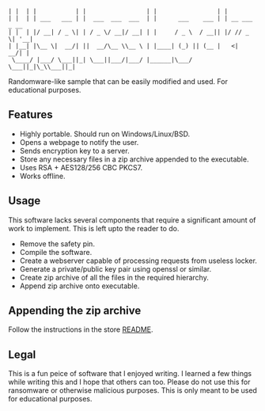 ```
| |  | |           | |                 | |                 | |
| |  | | ___   ___ | |  ___  ___  ___  | |      ___    ___ | | __ ___  _ __
| |  | |/ __| / _ \| | / _ \/ __|/ __| | |     / _ \  / __|| |/ // _ \| '__|
| |__| |\__ \|  __/| ||  __/\__ \\__ \ | |____| (_) || (__ |   <|  __/| |
 \____/ |___/ \___||_| \___||___/|___/ |______|\___/  \___||_|\_\\___||_|
```
Randomware-like sample that can be easily modified and used. For educational
purposes.

## Features

- Highly portable. Should run on Windows/Linux/BSD.
- Opens a webpage to notify the user.
- Sends encryption key to a server.
- Store any necessary files in a zip archive appended to the executable.
- Uses RSA + AES128/256 CBC PKCS7.
- Works offline.

## Usage

This software lacks several components that require a significant amount of
work to implement. This is left upto the reader to do.

- Remove the safety pin.
- Compile the software.
- Create a webserver capable of processing requests from useless locker.
- Generate a private/public key pair using openssl or similar.
- Create zip archive of all the files in the required hierarchy.
- Append zip archive onto executable.

## Appending the zip archive

Follow the instructions in the store [README](store/README.md).

## Legal

This is a fun peice of software that I enjoyed writing. I learned a few things
while writing this and I hope that others can too. Please do not use this for
ransomware or otherwise malicious purposes. This is only meant to be used for
educational purposes.
